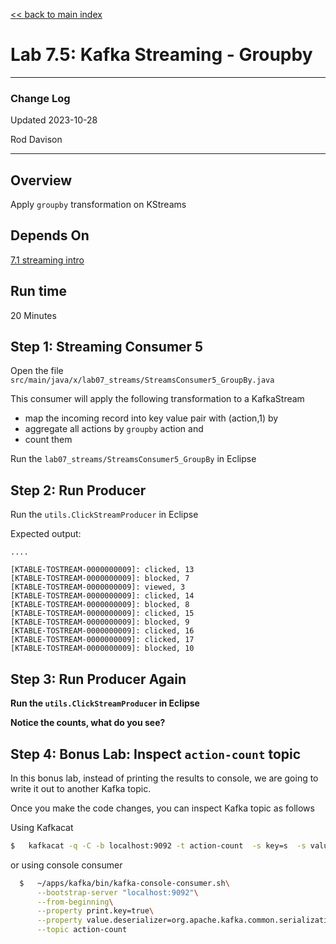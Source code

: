 <link rel='stylesheet' href='../assets/css/main.css'/>

[<< back to main index](../README.md)

# Lab 7.5: Kafka Streaming - Groupby
---

### Change Log

Updated 2023-10-28

Rod Davison

---

## Overview

Apply `groupby` transformation on KStreams

## Depends On

[7.1 streaming intro](07.1-streaming-intro.md)

## Run time

20 Minutes

## Step 1:  Streaming Consumer 5

Open the file  `src/main/java/x/lab07_streams/StreamsConsumer5_GroupBy.java`

This consumer will apply the following transformation to a KafkaStream
- map the incoming record into key value pair with (action,1) by
- aggregate all actions by `groupby` action and 
- count them

Run the `lab07_streams/StreamsConsumer5_GroupBy` in Eclipse

## Step 2: Run Producer

Run the `utils.ClickStreamProducer` in Eclipse

Expected output:

```console
....

[KTABLE-TOSTREAM-0000000009]: clicked, 13
[KTABLE-TOSTREAM-0000000009]: blocked, 7
[KTABLE-TOSTREAM-0000000009]: viewed, 3
[KTABLE-TOSTREAM-0000000009]: clicked, 14
[KTABLE-TOSTREAM-0000000009]: blocked, 8
[KTABLE-TOSTREAM-0000000009]: clicked, 15
[KTABLE-TOSTREAM-0000000009]: blocked, 9
[KTABLE-TOSTREAM-0000000009]: clicked, 16
[KTABLE-TOSTREAM-0000000009]: clicked, 17
[KTABLE-TOSTREAM-0000000009]: blocked, 10
```

## Step 3: Run Producer Again

**Run the `utils.ClickStreamProducer` in Eclipse**

**Notice the counts, what do you see?**

## Step 4: Bonus Lab: Inspect `action-count` topic

In this bonus lab, instead of printing the results to console, we are going to write it out to another Kafka topic.

Once you make the code changes, you can inspect Kafka topic as follows

Using Kafkacat

```bash
$   kafkacat -q -C -b localhost:9092 -t action-count  -s key=s  -s value=q -f '%k:%s\n'
```

or using console consumer

```bash
  $   ~/apps/kafka/bin/kafka-console-consumer.sh\
      --bootstrap-server "localhost:9092"\
      --from-beginning\
      --property print.key=true\
      --property value.deserializer=org.apache.kafka.common.serialization.LongDeserializer\
      --topic action-count
```
